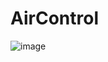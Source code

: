 # AirControl
![image](https://github.com/user-attachments/assets/ed727890-051d-4352-935f-53f47e91d934)



